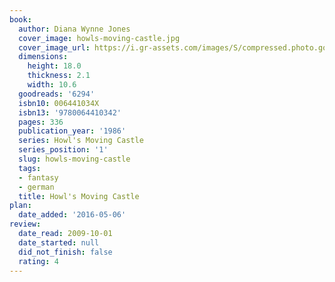 ```yaml
---
book:
  author: Diana Wynne Jones
  cover_image: howls-moving-castle.jpg
  cover_image_url: https://i.gr-assets.com/images/S/compressed.photo.goodreads.com/books/1407450489l/6294._SX98_.jpg
  dimensions:
    height: 18.0
    thickness: 2.1
    width: 10.6
  goodreads: '6294'
  isbn10: 006441034X
  isbn13: '9780064410342'
  pages: 336
  publication_year: '1986'
  series: Howl's Moving Castle
  series_position: '1'
  slug: howls-moving-castle
  tags:
  - fantasy
  - german
  title: Howl's Moving Castle
plan:
  date_added: '2016-05-06'
review:
  date_read: 2009-10-01
  date_started: null
  did_not_finish: false
  rating: 4
---
```

